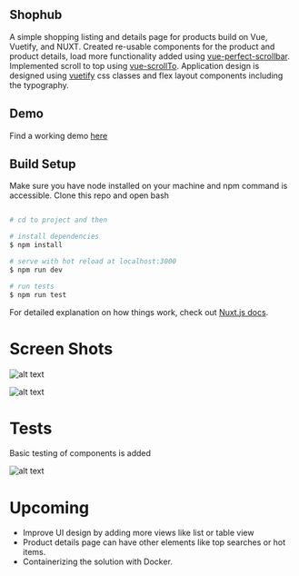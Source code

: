 ## Shophub
 A simple shopping listing and details page for products build on Vue, Vuetify, and NUXT. Created re-usable components for the product and product details, load more functionality added using [vue-perfect-scrollbar](https://www.npmjs.com/package/vue-perfect-scrollbar). Implemented scroll to top using [vue-scrollTo](https://www.npmjs.com/package/vue-scrollto). Application design is designed using [vuetify](https://vuetifyjs.com/en/) css classes and flex layout components including the typography.

## Demo

Find a working demo [here](https://mach-vue-products.firebaseapp.com/)

## Build Setup
Make sure you have node installed on your machine and npm command is accessible. Clone this repo and open bash 

```bash

# cd to project and then 

# install dependencies
$ npm install

# serve with hot reload at localhost:3000
$ npm run dev

# run tests
$ npm run test

```

For detailed explanation on how things work, check out [Nuxt.js docs](https://nuxtjs.org).

# Screen Shots

![alt text](https://user-images.githubusercontent.com/17563392/106355749-68e07100-6313-11eb-8a11-0acb01fb61db.png?raw=true)

![alt text](https://user-images.githubusercontent.com/17563392/106355787-a7762b80-6313-11eb-9e00-b3e00ac191af.png?raw=true)


# Tests

Basic testing of components is added

![alt text](https://user-images.githubusercontent.com/17563392/106513041-d810bd80-64eb-11eb-91df-8df2be62014c.png?raw=true)


# Upcoming

- Improve UI design by adding more views like list or table view
- Product details page can have other elements like top searches or hot items.
- Containerizing the solution with Docker.





